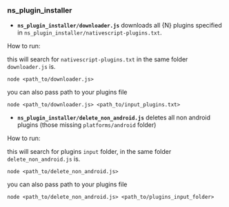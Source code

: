 ### ns_plugin_installer

* **`ns_plugin_installer/downloader.js`** downloads all {N} plugins specified in `ns_plugin_installer/nativescript-plugins.txt`.

How to run:

this will search for `nativescript-plugins.txt` in the same folder `downloader.js` is.
```
node <path_to/downloader.js>
```

you can also pass path to your plugins file
```
node <path_to/downloader.js> <path_to/input_plugins.txt>
```

* **`ns_plugin_installer/delete_non_android.js`** deletes all non android plugins (those missing `platforms/android` folder)

How to run:

this will search for plugins `input` folder, in the same folder `delete_non_android.js` is.
```
node <path_to/delete_non_android.js>
```

you can also pass path to your plugins file
```
node <path_to/delete_non_android.js> <path_to/plugins_input_folder>
```